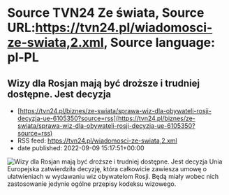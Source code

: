 # Source TVN24 Ze świata, Source URL:https://tvn24.pl/wiadomosci-ze-swiata,2.xml, Source language: pl-PL

## Wizy dla Rosjan mają być droższe i trudniej dostępne. Jest decyzja
 - [https://tvn24.pl/biznes/ze-swiata/sprawa-wiz-dla-obywateli-rosji-decyzja-ue-6105350?source=rss](https://tvn24.pl/biznes/ze-swiata/sprawa-wiz-dla-obywateli-rosji-decyzja-ue-6105350?source=rss)
 - RSS feed: https://tvn24.pl/wiadomosci-ze-swiata,2.xml
 - date published: 2022-09-09 15:17:51+00:00

<img alt="Wizy dla Rosjan mają być droższe i trudniej dostępne. Jest decyzja" src="https://tvn24.pl/najnowsze/cdn-zdjecie-g2lnzd-lotnisko-strefa-schengen-gallofilm-shutterstock1314109862-6092123/alternates/LANDSCAPE_1280" />
    Unia Europejska zatwierdziła decyzję, która całkowicie zawiesza umowę o ułatwieniach w wydawaniu wiz obywatelom Rosji. Będą miały wobec nich zastosowanie jedynie ogólne przepisy kodeksu wizowego.
